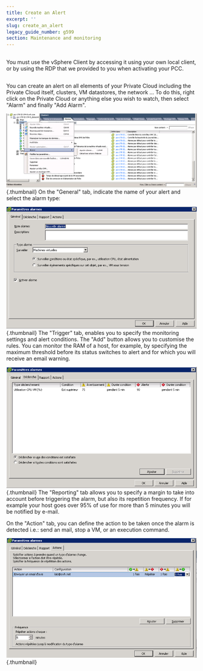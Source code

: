 ```yaml
---
title: Create an Alert
excerpt: ''
slug: create_an_alert
legacy_guide_number: g599
section: Maintenance and monitoring
---
```



## 
You must use the vSphere Client by accessing it using your own local client, or by using the RDP that we provided to you when activating your PCC.


## 
You can create an alert on all elements of your Private Cloud including the Private Cloud itself, clusters, VM datastores, the network ...
To do this, right click on the Private Cloud or anything else you wish to watch, then select "Alarm" and finally "Add Alarm".

![](images/img_91.jpg){.thumbnail}
On the "General" tab, indicate the name of your alert and select the alarm type:

![](images/img_92.jpg){.thumbnail}
The "Trigger" tab, enables you to specify the monitoring settings and alert conditions. The "Add" button allows you to customise the rules.
You can monitor the RAM of a host, for example, by specifying the maximum threshold before its status switches to alert and for which you will receive an email warning.

![](images/img_93.jpg){.thumbnail}
The "Reporting" tab allows you to specify a margin to take into account before triggering the alarm, but also its repetition frequency.
If for example your host goes over 95% of use for more than 5 minutes you will be notified by e-mail.

On the "Action" tab, you can define the action to be taken once the alarm is detected i.e.: send an mail, stop a VM, or an execution command.

![](images/img_103.jpg){.thumbnail}


